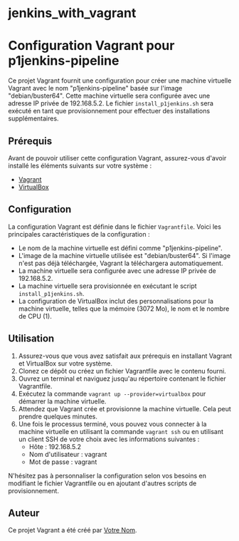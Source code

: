 # jenkins_with_vagrant

# Configuration Vagrant pour p1jenkins-pipeline

Ce projet Vagrant fournit une configuration pour créer une machine virtuelle Vagrant avec le nom "p1jenkins-pipeline" basée sur l'image "debian/buster64". Cette machine virtuelle sera configurée avec une adresse IP privée de 192.168.5.2. Le fichier `install_p1jenkins.sh` sera exécuté en tant que provisionnement pour effectuer des installations supplémentaires.

## Prérequis

Avant de pouvoir utiliser cette configuration Vagrant, assurez-vous d'avoir installé les éléments suivants sur votre système :

- [Vagrant](https://www.vagrantup.com/downloads)
- [VirtualBox](https://www.virtualbox.org/wiki/Downloads)

## Configuration

La configuration Vagrant est définie dans le fichier `Vagrantfile`. Voici les principales caractéristiques de la configuration :

- Le nom de la machine virtuelle est défini comme "p1jenkins-pipeline".
- L'image de la machine virtuelle utilisée est "debian/buster64". Si l'image n'est pas déjà téléchargée, Vagrant la téléchargera automatiquement.
- La machine virtuelle sera configurée avec une adresse IP privée de 192.168.5.2.
- La machine virtuelle sera provisionnée en exécutant le script `install_p1jenkins.sh`.
- La configuration de VirtualBox inclut des personnalisations pour la machine virtuelle, telles que la mémoire (3072 Mo), le nom et le nombre de CPU (1).

## Utilisation

1. Assurez-vous que vous avez satisfait aux prérequis en installant Vagrant et VirtualBox sur votre système.
2. Clonez ce dépôt ou créez un fichier Vagrantfile avec le contenu fourni.
3. Ouvrez un terminal et naviguez jusqu'au répertoire contenant le fichier Vagrantfile.
4. Exécutez la commande `vagrant up --provider=virtualbox` pour démarrer la machine virtuelle.
5. Attendez que Vagrant crée et provisionne la machine virtuelle. Cela peut prendre quelques minutes.
6. Une fois le processus terminé, vous pouvez vous connecter à la machine virtuelle en utilisant la commande `vagrant ssh` ou en utilisant un client SSH de votre choix avec les informations suivantes :
   - Hôte : 192.168.5.2
   - Nom d'utilisateur : vagrant
   - Mot de passe : vagrant

N'hésitez pas à personnaliser la configuration selon vos besoins en modifiant le fichier Vagrantfile ou en ajoutant d'autres scripts de provisionnement.

## Auteur

Ce projet Vagrant a été créé par [Votre Nom](https://github.com/votre-utilisateur).